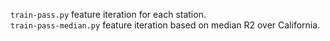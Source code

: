 ```train-pass.py``` feature iteration for each station.    
```train-pass-median.py``` feature iteration based on median R2 over California.    
